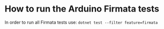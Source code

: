 # How to run the Arduino Firmata tests

In order to run all Firmata tests use: `dotnet test --filter feature=firmata`
